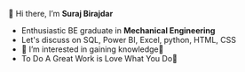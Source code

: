  👋 Hi there, I’m <Strong>Suraj Birajdar</strong>
 <br>
- Enthusiastic BE graduate in <strong>Mechanical Engineering </strong>
- Let's discuss on SQL, Power BI, Excel, python, HTML, CSS
- 👀 I’m interested in gaining knowledge📕
- To Do A Great Work is Love What You Do🎯

